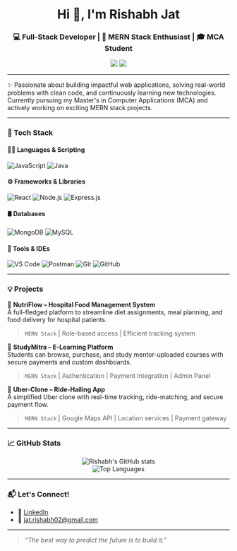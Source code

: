 <h1 align="center">Hi 👋, I'm Rishabh Jat</h1>
<h3 align="center">💻 Full-Stack Developer | 🚀 MERN Stack Enthusiast | 🎓 MCA Student</h3>

<p align="center">
  <a href="mailto:jat.rishabh02@gmail.com"><img src="https://img.shields.io/badge/email-jat.rishabh02@gmail.com-red?style=for-the-badge&logo=gmail"></a>
  <a href="https://www.linkedin.com/in/rishabh-jat-198189284/"><img src="https://img.shields.io/badge/linkedin-Rishabh%20Jat-blue?style=for-the-badge&logo=linkedin"></a>
</p>

---

✨ Passionate about building impactful web applications, solving real-world problems with clean code, and continuously learning new technologies. Currently pursuing my Master's in Computer Applications (MCA) and actively working on exciting MERN stack projects.

---

### 🚀 Tech Stack

#### 👨‍💻 Languages & Scripting
![JavaScript](https://img.shields.io/badge/-JavaScript-F7DF1E?style=for-the-badge&logo=javascript&logoColor=black)
![Java](https://img.shields.io/badge/-Java-007396?style=for-the-badge&logo=java&logoColor=white)

#### ⚙️ Frameworks & Libraries
![React](https://img.shields.io/badge/-React-61DAFB?style=for-the-badge&logo=react&logoColor=black)
![Node.js](https://img.shields.io/badge/-Node.js-339933?style=for-the-badge&logo=nodedotjs&logoColor=white)
![Express.js](https://img.shields.io/badge/-Express.js-000000?style=for-the-badge&logo=express&logoColor=white)

#### 🛢 Databases
![MongoDB](https://img.shields.io/badge/-MongoDB-47A248?style=for-the-badge&logo=mongodb&logoColor=white)
![MySQL](https://img.shields.io/badge/-MySQL-4479A1?style=for-the-badge&logo=mysql&logoColor=white)

#### 🧰 Tools & IDEs
![VS Code](https://img.shields.io/badge/-VSCode-007ACC?style=for-the-badge&logo=visualstudiocode&logoColor=white)
![Postman](https://img.shields.io/badge/-Postman-FF6C37?style=for-the-badge&logo=postman&logoColor=white)
![Git](https://img.shields.io/badge/-Git-F05032?style=for-the-badge&logo=git&logoColor=white)
![GitHub](https://img.shields.io/badge/-GitHub-181717?style=for-the-badge&logo=github&logoColor=white)

---

### 💡 Projects

📌 **NutriFlow – Hospital Food Management System**  
A full-fledged platform to streamline diet assignments, meal planning, and food delivery for hospital patients.  
> `MERN Stack` | Role-based access | Efficient tracking system

📌 **StudyMitra – E-Learning Platform**  
Students can browse, purchase, and study mentor-uploaded courses with secure payments and custom dashboards.  
> `MERN Stack` | Authentication | Payment Integration | Admin Panel

📌 **Uber-Clone – Ride-Hailing App**  
A simplified Uber clone with real-time tracking, ride-matching, and secure payment flow.  
> `MERN Stack` | Google Maps API | Location services | Payment gateway

---

### 📈 GitHub Stats

<p align="center">
  <img src="https://github-readme-stats.vercel.app/api?username=rishabhjat&show_icons=true&theme=radical" alt="Rishabh's GitHub stats" />
  <br/>
  <img src="https://github-readme-stats.vercel.app/api/top-langs/?username=rishabhjat&layout=compact&theme=radical" alt="Top Languages" />
</p>

---

### 📬 Let's Connect!

- 💼 [LinkedIn](https://www.linkedin.com/in/rishabh-jat-198189284/)
- 📧 jat.rishabh02@gmail.com

---

> _“The best way to predict the future is to build it.”_
